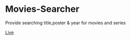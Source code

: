 # Movies-Searcher
 Provide searching title,poster & year for movies and series

[Live](https://movies-description-searcher-i0061hywf-aayushpatel.vercel.app/)
